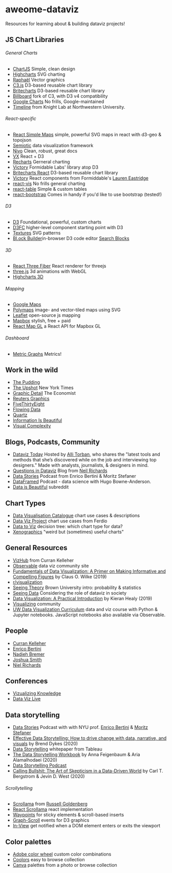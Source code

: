 # aweome-dataviz

Resources for learning about & building dataviz projects!

## JS Chart Libraries

###### General Charts

- [ChartJS](https://www.chartjs.org/) Simple, clean design
- [Highcharts](https://www.highcharts.com/) SVG charting
- [Raphaël](https://dmitrybaranovskiy.github.io/raphael/) Vector graphics
- [C3.js](https://github.com/c3js/c3) D3-based reusable chart library
- [Britecharts](https://britecharts.github.io/britecharts/) D3-based reusable chart library
- [Billboard](https://github.com/naver/billboard.js) fork of C3, with D3 v4 compatibility
- [Google Charts](https://developers.google.com/chart) No frills, Google-maintained
- [Timeline](http://timeline.knightlab.com/) from Knight Lab at Northwestern University.

###### React-specific

- [React Simple Maps](https://www.react-simple-maps.io) simple, powerful SVG maps in react with d3-geo & topojson
- [Semiotic](https://semiotic.nteract.io/) data visualization framework
- [Nivo](https://nivo.rocks/#/) Clean, robust, great docs
- [VX](https://vx-demo.now.sh/) React + D3
- [Recharts](https://recharts.org/en-US/) Gerneral charting
- [Victory](https://formidable.com/open-source/victory/) Formidable Labs' library atop D3
- [Britecharts React](https://britecharts.github.io/britecharts-react/) D3-based reusable chart library
- [Victory](https://formidable.com/open-source/victory/) React components from Formiddable's [Lauren Eastridge](https://github.com/boygirl)
- [react-vis](https://github.com/uber/react-vis) No frills general charting
- [react-table](https://react-table.tanstack.com/) Simple & custom tables
- [react-bootstrap](https://react-bootstrap.github.io/components/alerts) Comes in handy if you'd like to use bootstrap (tested!)

###### D3

- [D3](https://d3js.org/) Foundational, powerful, custom charts
- [D3FC](https://d3fc.io/) higher-level component starting point with D3
- [Textures](https://riccardoscalco.it/textures/) SVG patterns
- [Bl.ock Builder](https://blockbuilder.org/)in-browser D3 code editor [Search Blocks](https://blockbuilder.org/search)

###### 3D

- [React Three Fiber](https://github.com/pmndrs/react-three-fiber) React renderer for threejs
- [three.js](https://threejs.org/) 3d animations with WebGL
- [Highcharts 3D](https://www.highcharts.com/docs/chart-concepts/3d-charts)

###### Mapping

- [Google Maps](https://developers.google.com/maps/documentation/javascript/overview)
- [Polymaps](http://polymaps.org/) image- and vector-tiled maps using SVG
- [Leaflet](https://leafletjs.com/) open-source js mapping
- [Mapbox](https://www.mapbox.com/) stylish, free + paid
- [React Map GL](https://github.com/visgl/react-map-gl) a React API for Mapbox GL

###### Dashboard

- [Metric Graphs](https://metricsgraphicsjs.org/) Metrics!

## Work in the wild

- [The Pudding](https://pudding.cool/)
- [The Upshot](https://www.nytimes.com/section/upshot) New York Times
- [Graphic Detail](https://www.economist.com/graphic-detail) The Economist
- [Reuters Graphics](https://graphics.reuters.com/)
- [FiveThirtyEight](https://fivethirtyeight.com/)
- [Flowing Data](https://flowingdata.com/)
- [Quartz](https://qz.com/re/data-visualization/)
- [Information Is Beautiful](https://informationisbeautiful.net/)
- [Visual Complexity](http://www.visualcomplexity.com/vc/)

## Blogs, Podcasts, Community

- [Dataviz Today](https://dataviztoday.com/) Hosted by [Alli Torban](https://dataviztoday.com/about), who shares the "latest tools and methods that she’s discovered while on the job and interviewing top designers." Made with analysts, journalists, & designers in mind.
- [Questions in Dataviz](https://questionsindataviz.com/) Blog from [Neil Richards](https://twitter.com/theneilrichards)
- [Data Stories](https://datastori.es/) Podcast from Enrico Bertini & Moritz Stefaner
- [DataFramed](https://www.datacamp.com/community/podcast) Podcast - data science with Hugo Bowne-Anderson.
- [Data is Beautiful](https://www.reddit.com/r/dataisbeautiful/) subreddit

## Chart Types

- [Data Visualisation Catalogue](https://datavizcatalogue.com/) chart use cases & descriptions
- [Data Viz Project](https://datavizproject.com/) chart use cases from Ferdio
- [Data to Viz](https://www.data-to-viz.com/) decision tree: which chart type for data?
- [Xenographics](https://xeno.graphics/) "weird but (sometimes) useful charts"

## General Resources

- [VizHub](https://vizhub.com/) from Curran Kelleher
- [Observable](https://observablehq.com/) data viz community site
- [Fundamentals of Data Visualization: A Primer on Making Informative and Compelling Figures](https://clauswilke.com/dataviz/) by Claus O. Wilke (2019)
- [r/visualization](https://www.reddit.com/r/visualization/)
- [Seeing Theory](https://seeing-theory.brown.edu/) Brown University intro: probability & statistics
- [Seeing Data](http://seeingdata.org/) Considering the role of dataviz in society
- [Data Visualization: A Practical Introduction](https://socviz.co/) by Kieran Healy (2019)
- [Visualizing](https://www.visualizing.org/) community
- [UW Data Visualization Curriculum](https://github.com/uwdata/visualization-curriculum) data and viz course with Python & Jupyter notebooks. JavaScript notebooks also available via Observable.

## People

- [Curran Kelleher](https://github.com/curran)
- [Enrico Bertini](http://enrico.bertini.io/)
- [Nadieh Bremer](https://www.visualcinnamon.com/)
- [Joshua Smith](https://medium.com/@jdsmith5566)
- [Niel Richards](https://questionsindataviz.com/)

## Conferences

- [Vizualizing Knowledge](https://vizknowledge.aalto.fi/)
- [Data Viz Live](https://tucana-global.com/datavizlive-online/)

## Data storytelling

- [Data Stories](http://datastori.es/) Podcast with with NYU prof. [Enrico Bertini](http://enrico.bertini.io/) & [Moritz Stefaner](http://truth-and-beauty.net/)
- [Effective Data Storytelling: How to drive change with data, narrative, and visuals](https://www.effectivedatastorytelling.com/) by Brend Dykes (2020)
- [Data Storytelling](https://www.tableau.com/data-storytelling) whitepaper from Tableau
- [The Data Storytelling Workbook](https://www.storytellingwithdata.com/) by Anna Feigenbaum & Aria Alamalhodaei (2020)
- [Data Storytelling Podcast](https://www.storytellingwithdata.com/podcast/)
- [Calling Bullshit: The Art of Skepticism in a Data-Driven World](https://www.callingbullshit.org/) by Carl T. Bergstrom & Jevin D. West (2020)

###### Scrollytelling

- [Scrollama](https://github.com/russellgoldenberg/scrollama) from [Russell Goldenberg](https://github.com/russellgoldenberg)
- [React Scrollama](https://github.com/jsonkao/react-scrollama) react implementation
- [Waypoints](http://imakewebthings.com/waypoints/) for sticky elements & scroll-based inserts
- [Graph-Scroll](https://1wheel.github.io/graph-scroll/) events for D3 graphics
- [In-View](https://camwiegert.github.io/in-view/) get notified when a DOM element enters or exits the viewport

## Color palettes

- [Adobe color wheel](https://color.adobe.com/create/color-wheel) custom color combinations
- [Coolors](https://coolors.co/palettes/trending) easy to browse collection
- [Canva](https://www.canva.com/colors/color-palette-generator) palettes from a photo or browse collection
